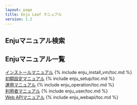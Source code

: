 ```yaml
---
layout: page
title: Enju Leaf マニュアル
version: 1.2
---
```

## Enjuマニュアル検索
<div class="row-fluid">
<div class="span8">
<script>
  (function() {
    var cx = '010401064499935159628:008mzix-v_g';
    var gcse = document.createElement('script');
    gcse.type = 'text/javascript';
    gcse.async = true;
    gcse.src = (document.location.protocol == 'https:' ? 'https:' : 'http:') +
        '//cse.google.com/cse.js?cx=' + cx;
    var s = document.getElementsByTagName('script')[0];
    s.parentNode.insertBefore(gcse, s);
  })();
</script>
<gcse:search></gcse:search>
</div>
</div>

## Enjuマニュアル一覧 <i class="icon-book"> </i>

<div class="row-fluid">
<div class="span4">
<a href="enju_install_vm.html" class="btn btn-inverse btn-large">インストールマニュアル</a>
{% include enju_install_vm/toc.md %}
</div>
<div class="span4">
<a href="enju_setup.html" class="btn btn-success btn-large">初期設定マニュアル</a>
{% include enju_setup/toc.md %}
</div>
<div class="span4">
<a href="enju_operation.html" class="btn btn-primary btn-large">運用マニュアル</a>
{% include enju_operation/toc.md %}
</div>
<div class="span4">
<a href="enju_user.html" class="btn btn-info btn-large">利用者マニュアル</a>
{% include enju_user/toc.md %}
</div>
<div class="span4">
<a href="enju_webapi.html" class="btn btn-info btn-large">Web APIマニュアル</a>
{% include enju_webapi/toc.md %}
</div>
</div>
